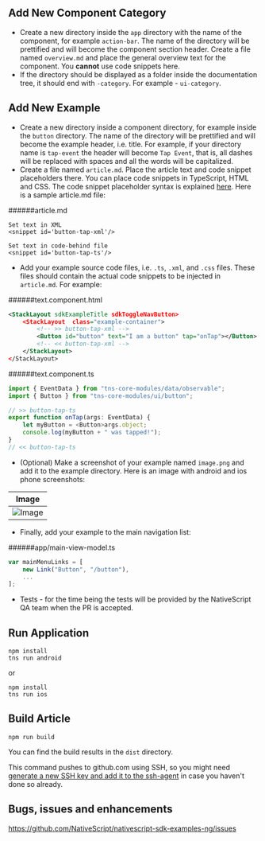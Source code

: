 
## Add New Component Category

 - Create a new directory inside the `app` directory with the name of the component, for example `action-bar`. The name of the directory will be prettified and will become the component section header. Create a file named `overview.md` and place the general overview text for the component. You **cannot** use code snippets here.
 - If the directory should be displayed as a folder inside the documentation tree, it should end with `-category`. For example - `ui-category`.

## Add New Example

 - Create a new directory inside a component directory, for example inside the `button` directory. The name of the directory will be prettified and will become the example header, i.e. title. For example, if your directory name is `tap-event` the header will become `Tap Event`, that is, all dashes will be replaced with spaces and all the words will be capitalized.
 - Create a file named `article.md`. Place the article text and code snippet placeholders there. You can place code snippets in TypeScript, HTML and CSS. The code snippet placeholder syntax is explained [here](https://github.com/NativeScript/markdown-snippet-injector). Here is a sample article.md file:

######article.md
```
Set text in XML
<snippet id='button-tap-xml'/>

Set text in code-behind file
<snippet id='button-tap-ts'/>
```
 - Add your example source code files, i.e. `.ts`, `.xml`, and `.css` files. These files should contain the actual code snippets to be injected in `article.md`. For example:

######text.component.html
```XML
<StackLayout sdkExampleTitle sdkToggleNavButton>
    <StackLayout  class="example-container">
        <!-- >> button-tap-xml -->
        <Button id="button" text="I am a button" tap="onTap"></Button>
        <!-- << button-tap-xml -->
    </StackLayout>
</StackLayout>
```

######text.component.ts
```TypeScript
import { EventData } from "tns-core-modules/data/observable";
import { Button } from "tns-core-modules/ui/button";

// >> button-tap-ts 
export function onTap(args: EventData) {
    let myButton = <Button>args.object;
    console.log(myButton + " was tapped!");
}
// << button-tap-ts 
```
 - (Optional) Make а screenshot of your example named `image.png` and add it to the example directory. Here is an image with android and ios phone screenshots:

|Image|
|---|
|![Image](app/ui-category/button/image.png "Image")|

 - Finally, add your example to the main navigation list:

######app/main-view-model.ts
```TypeScript
var mainMenuLinks = [
    new Link("Button", "/button"),
    ...
];
```

 - Tests - for the time being the tests will be provided by the NativeScript QA team when the PR is accepted.

## Run Application
```
npm install
tns run android
```
or
```
npm install
tns run ios
```

## Build Article
```
npm run build
```
You can find the build results in the `dist` directory.


This command pushes to github.com using SSH, so you might need [generate a new SSH key and add it to the ssh-agent](https://help.github.com/articles/generating-a-new-ssh-key-and-adding-it-to-the-ssh-agent/) in case you haven't done so already.

## Bugs, issues and enhancements
https://github.com/NativeScript/nativescript-sdk-examples-ng/issues
